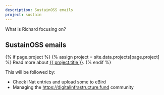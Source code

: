 ```yaml
---
description: SustainOSS emails
project: sustain
---
```


What is Richard focusing on?

## SustainOSS emails

{% if page.project %}
  {% assign project = site.data.projects[page.project] %}
  Read more about <a href="https://burntfen.com/projects/{{ page.project }}">{{ project.title }}</a>.
{% endif %}

This will be followed by:

- Check iNat entries and upload some to eBird
- Managing the https://digitalinfrastructure.fund community

